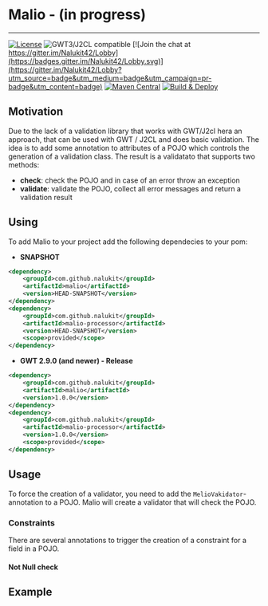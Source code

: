 # Malio - (in progress)

---

[![License](https://img.shields.io/:license-apache-blue.svg)](http://www.apache.org/licenses/LICENSE-2.0.html)
![GWT3/J2CL compatible](https://img.shields.io/badge/GWT3/J2CL-compatible-brightgreen.svg)
[![Join the chat at https://gitter.im/Nalukit42/Lobby](https://badges.gitter.im/Nalukit42/Lobby.svg)](https://gitter.im/Nalukit42/Lobby?utm_source=badge&utm_medium=badge&utm_campaign=pr-badge&utm_content=badge)
[![Maven Central](https://img.shields.io/maven-central/v/com.github.nalukit/malio.svg?colorB=44cc11)](https://search.maven.org/artifact/com.github.nalukit/malio)
[![Build & Deploy](https://github.com/NaluKit/malio/actions/workflows/build.yaml/badge.svg?branch=dev)](https://github.com/NaluKit/malio/actions/workflows/build.yaml)

## Motivation

Due to the lack of a validation library that works with GWT/J2cl hera an approach, that can be used with GWT / J2CL and does basic validation. 
The idea is to add some annotation to attributes of a POJO which controls the generation of a validation class. The result is a validatato that supports two methods:
* **check**: check the POJO and in case of an error throw an exception
* **validate**: validate the POJO, collect all error messages and return a validation result

## Using

To add Malio to your project add the following dependecies to your pom: 

* **SNAPSHOT**
```XML
<dependency>
    <groupId>com.github.nalukit</groupId>
    <artifactId>malio</artifactId>
    <version>HEAD-SNAPSHOT</version>
</dependency>
<dependency>
    <groupId>com.github.nalukit</groupId>
    <artifactId>malio-processor</artifactId>
    <version>HEAD-SNAPSHOT</version>
    <scope>provided</scope>
</dependency>
```
* **GWT 2.9.0 (and newer)  - Release**
```XML
<dependency>
    <groupId>com.github.nalukit</groupId>
    <artifactId>malio</artifactId>
    <version>1.0.0</version>
</dependency>
<dependency>
    <groupId>com.github.nalukit</groupId>
    <artifactId>malio-processor</artifactId>
    <version>1.0.0</version>
    <scope>provided</scope>
</dependency>
```

## Usage

To force the creation of a validator, you need to add the `MelioVakidator`-annotation to a POJO. Malio will create a validator that will check the POJO.

### Constraints

There are several annotations to trigger the creation of a constraint for a field in a POJO.

#### Not Null check


## Example